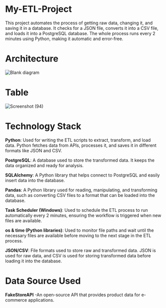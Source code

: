 # My-ETL-Project
This project automates the process of getting raw data, changing it, and saving it in a database. It checks for a JSON file, converts it into a CSV file, and loads it into a PostgreSQL database. The whole process runs every 2 minutes using Python, making it automatic and error-free.

# Architecture 

![Blank diagram](https://github.com/user-attachments/assets/17213b48-4cc6-4240-b76f-2e2c18492e06)

# Table 

![Screenshot (94)](https://github.com/user-attachments/assets/f68c8be4-fcbd-4e6c-92df-a4d74e1971b4)

# Technology Stack

**Python**: Used for writing the ETL scripts to extract, transform, and load data. Python fetches data from APIs, processes it, and saves it in different formats like JSON and CSV.

**PostgreSQL**: A database used to store the transformed data. It keeps the data organized and ready for analysis.

**SQLAlchemy**: A Python library that helps connect to PostgreSQL and easily insert data into the database.

**Pandas**: A Python library used for reading, manipulating, and transforming data, such as converting CSV files to a format that can be loaded into the database.

**Task Scheduler (Windows)**: Used to schedule the ETL process to run automatically every 2 minutes, ensuring the workflow is triggered when new files are available.

**os & time (Python libraries)**: Used to monitor file paths and wait until the necessary files are available before moving to the next stage in the ETL process.

**JSON/CSV**: File formats used to store raw and transformed data. JSON is used for raw data, and CSV is used for storing transformed data before loading it into the database.

# Data Source Used
**FakeStoreAPI** -An open-source API that provides product data for e-commerce applications.
